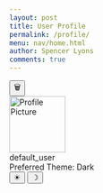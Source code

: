 ```yaml
---
layout: post
title: User Profile
permalink: /profile/
menu: nav/home.html
author: Spencer Lyons
comments: true
---
```


<link rel="stylesheet" href="/holiday_frontend/assets/css/profile_style.css">

<!-- Profile Content -->
<div class="profile-page">
  <!-- Delete Profile Button -->
  <div class="delete-container">
    <button id="delete-btn" class="delete-button" title="Delete Profile"><span class="trash-icon">&#x1F5D1;</span></button>
  </div>

  <!-- Profile Info Container -->
  <div class="profile-info">
    <div class="profile-picture">
      <img id="link" src="{{ site.baseurl }}/images/profile.jpg" width="100" height="100" alt="Profile Picture" />
    </div>
    <div class="name" id="username">default_user</div>
    <div class="theme" id="theme-preference">Preferred Theme: Dark</div>
  </div>

  <!-- Theme Buttons Container -->
  <div class="theme-buttons">
    <button id="light-mode-btn" title="Light Mode"><span class="symbol">&#x2600;</span></button> <!-- Sun symbol for Light Mode -->
    <button id="dark-mode-btn" title="Dark Mode"><span class="symbol">&#x263D;</span></button> <!-- Moon symbol for Dark Mode -->
  </div>
</div>
<script type="module">
  import { getCredentials } from '{{ site.baseurl }}/assets/js/api/login.js';
  import { pythonURI, fetchOptions } from '{{ site.baseurl }}/assets/js/api/config.js';
  function applyThemeColors(theme) {
    if (theme.toLowerCase() === 'light') {
      document.body.style.setProperty('background-color', 'white', 'important');
      document.body.style.setProperty('color', 'black', 'important');
      const header = document.querySelector('.holiday-header');
      if (header) {
        header.style.setProperty('color', 'black', 'important');
      }
    } else {
      document.body.style.setProperty('background-color', 'black', 'important');
      document.body.style.setProperty('color', 'white', 'important');
      const header = document.querySelector('.holiday-header');
      if (header) {
        header.style.setProperty('color', 'white', 'important');
      }
    }
  }
  async function loadProfile() {
    try {
      const credentials = await getCredentials();
      console.log("Retrieved Credentials:", credentials);
      if (!credentials || !credentials.name) {
        console.log("No credentials found, redirecting to login.");
        window.location.href = '{{ site.baseurl }}/login.html';
        return;
      }
      const profilePic = document.getElementById('link');
      const usernameElement = document.getElementById('username');
      const themeElement = document.getElementById('theme-preference');
      if (!profilePic || !usernameElement || !themeElement) {
        console.error("Profile elements not found in DOM.");
        return;
      }
      usernameElement.textContent = credentials.name || 'Unknown User';
      const theme = credentials.theme || 'Dark';
      themeElement.textContent = `Preferred Theme: ${theme}`;
      applyThemeColors(theme);
      if (credentials.pfp) {
        if (credentials.pfp.startsWith("data:image")) {
          profilePic.src = credentials.pfp;
        } else if (credentials.pfp.startsWith("/") || credentials.pfp.includes("http")) {
          profilePic.src = credentials.pfp;
        } else {
          profilePic.src = `/user-images/${credentials.pfp}`;
        }
      } else {
        profilePic.src = '{{ site.baseurl }}/images/profile.jpg';
      }
      profilePic.onerror = function () {
        this.src = '{{ site.baseurl }}/images/profile.jpg';
      };
    } catch (error) {
      console.error('Error fetching profile data:', error);
    }
  }
  async function updateTheme(theme) {
    const themeElement = document.getElementById('theme-preference');
    themeElement.textContent = `Preferred Theme: ${theme}`;
    applyThemeColors(theme);
    try {
      const response = await fetch(`${pythonURI}/api/user_profile/update`, {
        ...fetchOptions,
        method: 'POST',
        headers: { 'Content-Type': 'application/json' },
        body: JSON.stringify({ user_id: 1, theme: theme })
      });
      if (!response.ok) {
        const errorData = await response.json();
        alert(`Error updating theme: ${errorData.message}`);
      }
    } catch (error) {
      console.error('Error updating theme:', error);
    }
  }
  async function deleteProfile() {
    const confirmation = confirm('Are you sure you want to delete this profile?');
    if (!confirmation) return;
    try {
      const response = await fetch(`${pythonURI}/api/user_profile/delete`, {
        ...fetchOptions,
        method: 'POST',
        headers: { 'Content-Type': 'application/json' },
        body: JSON.stringify({ user_id: 1 })
      });
      if (response.ok) {
        alert('Profile deleted successfully!');
        document.getElementById('link').src = '{{ site.baseurl }}/images/profile.jpg';
        document.getElementById('username').textContent = 'Unknown User';
        document.getElementById('theme-preference').textContent = 'Preferred Theme: Light';
        applyThemeColors('Light');
        localStorage.removeItem("user_id");
      } else {
        const errorData = await response.json();
        alert(`Error deleting profile: ${errorData.message}`);
      }
    } catch (error) {
      console.error('Error deleting profile:', error);
    }
  }
  document.addEventListener('DOMContentLoaded', function() {
    loadProfile();
    document.getElementById('delete-btn').addEventListener('click', deleteProfile);
    document.getElementById('light-mode-btn').addEventListener('click', function() {
      updateTheme('Light');
    });
    document.getElementById('dark-mode-btn').addEventListener('click', function() {
      updateTheme('Dark');
    });
  });
</script>
